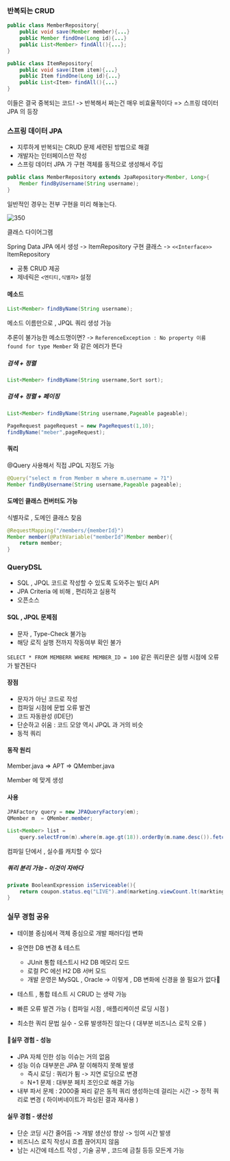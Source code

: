 
### 반복되는 CRUD

```java
public class MemberRepository{
	public void save(Member member){...}
	public Member findOne(Long id){...}
	public List<Member> findAll(){...};
}

public class ItemRepository{
	public void save(Item item){...}
	public Item findOne(Long id){...}
	public List<Item> findAll(){...}
}
```

이들은 결국 중복되는 코드!
-> 반복해서 짜는건 매우 비효율적이다
=> 스프링 데이터 JPA 의 등장

### 스프링 데이터 JPA

- 지루하게 반복되는 CRUD 문제 세련된 방법으로 해결
- 개발자는 인터페이스만 작성
- 스프링 데이터 JPA 가 구현 객체를 동적으로 생성해서 주입

```java
public class MemberRepository extends JpaRepository<Member, Long>{
	Member findByUsername(String username);
} 
```

일반적인 경우는 전부 구현을 미리 해놓는다.

![350](https://i.imgur.com/gSoG3yY.png)

클래스 다이어그램

Spring Data JPA 에서 생성 -> ItemRepository 구현 클래스 -> `<<Interface>>` ItemRepository

- 공통 CRUD 제공
- 제네릭은 `<엔티티,식별자>` 설정
#### 메소드 

```java
List<Member> findByName(String username);
```
메소드 이름만으로 , JPQL 쿼리 생성 가능

추론이 불가능한 메소드명이면?
-> `ReferenceException : No property 이름 found for type Member` 와 같은 에러가 뜬다

##### 검색 + 정렬

```java
List<Member> findByName(String username,Sort sort);
```

##### 검색 + 정렬 + 페이징
```java
List<Member> findByName(String username,Pageable pageable);

PageRequest pageRequest = new PageRequest(1,10);
findByName("meber",pageRequest);
```

#### 쿼리

@Query 사용해서 직접 JPQL 지정도 가능
```java
@Query("select m from Member m where m.username = ?1")
Member findByUsername(String username,Pageable pageable);
```

#### 도메인 클래스 컨버터도 가능

식별자로 , 도메인 클래스 찾음
```java
@RequestMapping("/members/{memberId}")
Member member(@PathVariable("memberId")Member member){
	return member;
}

```


### QueryDSL

- SQL , JPQL 코드로 작성할 수 있도록 도와주는 빌더 API
- JPA Criteria 에 비해 , 편리하고 실용적
- 오픈소스

#### SQL , JPQL 문제점

- 문자 , Type-Check 불가능
- 해당 로직 실행 전까지 작동여부 확인 불가

`SELECT * FROM MEMBERR WHERE MEMBER_ID = 100`
같은 쿼리문은 실행 시점에 오류가 발견된다

#### 장점

- 문자가 아닌 코드로 작성
- 컴파일 시점에 문법 오류 발견
- 코드 자동완성 (IDE단)
- 단순하고 쉬움 : 코드 모양 역시 JPQL 과 거의 비슷 
- 동적 쿼리

#### 동작 원리

Member.java => APT => QMember.java

Member 에 맞게 생성

#### 사용
```java
JPAFactory query = new JPAQueryFactory(em);
QMember m  = QMember.member;

List<Member> list =
	query.selectFrom(m).where(m.age.gt(18)).orderBy(m.name.desc()).fetch();
```

컴파일 단에서 , 실수를 캐치할 수 있다

##### 쿼리 분리 가능 - 이것이 자바다
```java
private BooleanExpression isServiceable(){
	return coupon.status.eq("LIVE").and(marketing.viewCount.lt(markting.maxCount));
}
```


### 실무 경험 공유

- 테이블 중심에서 객체 중심으로 개발 패러다임 변화
- 유연한 DB 변경 & 테스트 
	- JUnit 통합 테스트시 H2 DB 메모리 모드
	- 로컬 PC 에선 H2 DB 서버 모드
	- 개발 운영은 MySQL , Oracle
-> 이렇게 , DB 변화에 신경을 쓸 필요가 없다
- 테스트 , 통합 테스트 시 CRUD 는 생략 가능

- 빠른 오류 발견 가능 ( 컴파일 시점 , 애플리케이션 로딩 시점 )
- 최소한 쿼리 문법 실수 - 오류 발생하진 않는다 ( 대부분 비즈니스 로직 오류 )

#### 실무 경험 - 성능

- JPA 자체 인한 성능 이슈는 거의 없음
- 성능 이슈 대부분은 JPA 잘 이해하지 못해 발생
	- 즉시 로딩 : 쿼리가 튐 -> 지연 로딩으로 변경
	- N+1 문제 : 대부분 페치 조인으로 해결 가능
- 내부 파서 문제 : 2000줄 짜리 같은 동적 쿼리 생성하는데 걸리는 시간
	-> 정적 쿼리로 변경 ( 하이버네이트가 파싱된 결과 재사용 )

#### 실무 경험 - 생산성

- 단순 코딩 시간 줄어듬 -> 개발 생산성 향상 -> 잉여 시간 발생
- 비즈니스 로직 작성시 흐름 끊어지지 않음
- 남는 시간에 테스트 작성 , 기술 공부 , 코드에 금칠 등등 모든게 가능

